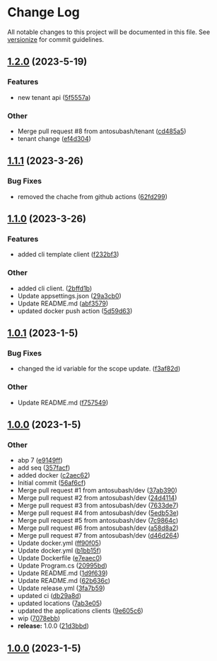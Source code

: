 # Change Log

All notable changes to this project will be documented in this file. See [versionize](https://github.com/versionize/versionize) for commit guidelines.

<a name="1.2.0"></a>
## [1.2.0](https://www.github.com/antosubash/abp-single-layer-template/releases/tag/v1.2.0) (2023-5-19)

### Features

* new tenant api ([5f5557a](https://www.github.com/antosubash/abp-single-layer-template/commit/5f5557a6802f630c91d23c88f803ae39d87e18e9))

### Other

* Merge pull request #8 from antosubash/tenant ([cd485a5](https://www.github.com/antosubash/abp-single-layer-template/commit/cd485a50be88f29098297320337122bbc9226e7a))
* tenant change ([ef4d304](https://www.github.com/antosubash/abp-single-layer-template/commit/ef4d304aa820abd7add1338fbb2a53496902e567))

<a name="1.1.1"></a>
## [1.1.1](https://www.github.com/antosubash/AbpTemplate/releases/tag/v1.1.1) (2023-3-26)

### Bug Fixes

* removed the chache from github actions ([62fd299](https://www.github.com/antosubash/AbpTemplate/commit/62fd299a88effcaa335fede1ee23345f3895fc05))

<a name="1.1.0"></a>
## [1.1.0](https://www.github.com/antosubash/AbpTemplate/releases/tag/v1.1.0) (2023-3-26)

### Features

* added cli template client ([f232bf3](https://www.github.com/antosubash/AbpTemplate/commit/f232bf3b2eeeaf6fc5fb0419b0a0b2a1e2cb39ec))

### Other

* added cli client. ([2bffd1b](https://www.github.com/antosubash/AbpTemplate/commit/2bffd1baf51846d740c883c50c9a80e48352c62f))
* Update appsettings.json ([29a3cb0](https://www.github.com/antosubash/AbpTemplate/commit/29a3cb023a1a4123928742c62c882a919f56f63c))
* Update README.md ([abf3579](https://www.github.com/antosubash/AbpTemplate/commit/abf357979070a07657a52c8177c73c33a47f80ae))
* updated docker push action ([5d59d63](https://www.github.com/antosubash/AbpTemplate/commit/5d59d6399ed8d76a4f0214b8eb7957910a318b47))

<a name="1.0.1"></a>
## [1.0.1](https://www.github.com/antosubash/AbpTemplate/releases/tag/v1.0.1) (2023-1-5)

### Bug Fixes

* changed the id variable for the scope update. ([f3af82d](https://www.github.com/antosubash/AbpTemplate/commit/f3af82dafb2debce3cdb469f7fecd4b60eeb8fc7))

### Other

* Update README.md ([f757549](https://www.github.com/antosubash/AbpTemplate/commit/f757549d23a09a7fc0e79cf61c5560493cb5c6fe))

<a name="1.0.0"></a>
## [1.0.0](https://www.github.com/antosubash/AbpTemplate/releases/tag/v1.0.0) (2023-1-5)

### Other

* abp 7 ([e9149ff](https://www.github.com/antosubash/AbpTemplate/commit/e9149ffce9cc87f0eba86aeb6f1fafbfbba1e4cf))
* add seq ([357facf](https://www.github.com/antosubash/AbpTemplate/commit/357facf5af1976b2ab845b899cadc6dc30f86f10))
* added docker ([c2aec62](https://www.github.com/antosubash/AbpTemplate/commit/c2aec62f2452d8e84ba7408e59b83a28cb4811ac))
* Initial commit ([56af6cf](https://www.github.com/antosubash/AbpTemplate/commit/56af6cfc583010936e6d8c2de45c78025cfb05bb))
* Merge pull request #1 from antosubash/dev ([37ab390](https://www.github.com/antosubash/AbpTemplate/commit/37ab39078565d635c9ed55bf46262df164cf9273))
* Merge pull request #2 from antosubash/dev ([24d4114](https://www.github.com/antosubash/AbpTemplate/commit/24d4114063f9508c7ce3820d178c2fc984dfb792))
* Merge pull request #3 from antosubash/dev ([7633de7](https://www.github.com/antosubash/AbpTemplate/commit/7633de7ceed445341fe840b2162ac8683c0694e5))
* Merge pull request #4 from antosubash/dev ([5edb53e](https://www.github.com/antosubash/AbpTemplate/commit/5edb53eea728810fdc732d2443172295fda073a2))
* Merge pull request #5 from antosubash/dev ([7c9864c](https://www.github.com/antosubash/AbpTemplate/commit/7c9864c01fc35603915447671f3c6eb082d01287))
* Merge pull request #6 from antosubash/dev ([a58d8a2](https://www.github.com/antosubash/AbpTemplate/commit/a58d8a2085eafed8aa72e5454be038df83269098))
* Merge pull request #7 from antosubash/dev ([d46d264](https://www.github.com/antosubash/AbpTemplate/commit/d46d264f44813f64afc590e23879b60ac7b831cf))
* Update docker.yml ([ff90f05](https://www.github.com/antosubash/AbpTemplate/commit/ff90f057556b06935c82b0833c4e47eb5ba8ba2d))
* Update docker.yml ([b1bb15f](https://www.github.com/antosubash/AbpTemplate/commit/b1bb15f8bf5ac6ea49dd82703d27f02e0e0a661e))
* Update Dockerfile ([e7eaec0](https://www.github.com/antosubash/AbpTemplate/commit/e7eaec03b9a5e231e55bbf833ce62c98e601bcfd))
* Update Program.cs ([20995bd](https://www.github.com/antosubash/AbpTemplate/commit/20995bdcf42221ef418f664e5403045cc483318b))
* Update README.md ([1d9f639](https://www.github.com/antosubash/AbpTemplate/commit/1d9f639699271e0c14bb208c89a36f398112be3e))
* Update README.md ([62b636c](https://www.github.com/antosubash/AbpTemplate/commit/62b636c5bb1f0549ed320dbaef396632a4ccdcf0))
* Update release.yml ([3fa7b59](https://www.github.com/antosubash/AbpTemplate/commit/3fa7b59766be3e57e8d54234aa7bbc8b61d72ce5))
* updated ci ([db29a8d](https://www.github.com/antosubash/AbpTemplate/commit/db29a8dd457d7516030e6b02cd3bbcf2ce954ba9))
* updated locations ([7ab3e05](https://www.github.com/antosubash/AbpTemplate/commit/7ab3e056e36a4d834c0d0c08fb44e887e4c46749))
* updated the applications clients ([9e605c6](https://www.github.com/antosubash/AbpTemplate/commit/9e605c6074d160bdb645c65ff04983fd98747b18))
* wip ([7078ebb](https://www.github.com/antosubash/AbpTemplate/commit/7078ebb4480312c3e46ccd73e12eb9fe897f8b1c))
* **release:** 1.0.0 ([21d3bbd](https://www.github.com/antosubash/AbpTemplate/commit/21d3bbd28b5183c865bfcfca7ceb485a609de049))

<a name="1.0.0"></a>
## [1.0.0](https://www.github.com/antosubash/AbpTemplate/releases/tag/v1.0.0) (2023-1-5)

